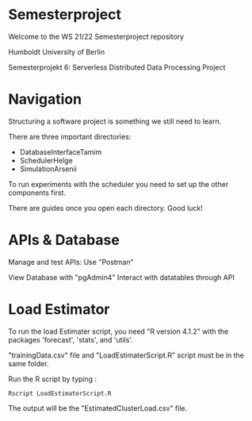 # Semesterproject

Welcome to the WS 21/22 Semesterproject repository

Humboldt University of Berlin

Semesterprojekt 6: Serverless Distributed Data Processing Project

# Navigation

Structuring a software project is something we still need to learn.

There are three important directories:
- DatabaseInterfaceTamim
- SchedulerHelge
- SimulationArsenii

To run experiments with the scheduler you need to set up the other 
components first. 

There are guides once you open each directory. Good luck!

# APIs & Database

Manage and test APIs: Use "Postman"

View Database with "pgAdmin4"
Interact with datatables through API 


# Load Estimator

To run the load Estimater script, you need "R version 4.1.2" with the packages 'forecast', 'stats', and 'utils'.

"trainingData.csv" file and "LoadEstimaterScript.R" script must be in the same folder.

Run the R script by typing :

```console
Rscript LoadEstimaterScript.R
```

The output will be the "EstimatedClusterLoad.csv" file.



